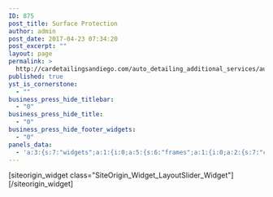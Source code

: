 ```yaml
---
ID: 875
post_title: Surface Protection
author: admin
post_date: 2017-04-23 07:34:20
post_excerpt: ""
layout: page
permalink: >
  http://cardetailingsandiego.com/auto_detailing_additional_services/auto_paint_surface_protection/
published: true
yst_is_cornerstone:
  - ""
business_press_hide_titlebar:
  - "0"
business_press_hide_title:
  - "0"
business_press_hide_footer_widgets:
  - "0"
panels_data:
  - 'a:3:{s:7:"widgets";a:1:{i:0;a:5:{s:6:"frames";a:1:{i:0;a:2:{s:7:"content";s:0:"";s:10:"background";a:9:{s:5:"image";i:727;s:14:"image_fallback";s:0:"";s:10:"image_type";s:5:"cover";s:7:"opacity";d:65;s:5:"color";s:7:"#ffffff";s:3:"url";s:0:"";s:24:"so_field_container_state";s:4:"open";s:10:"new_window";b:0;s:6:"videos";a:0:{}}}}s:8:"controls";a:7:{s:5:"speed";d:800;s:7:"timeout";d:8000;s:13:"nav_color_hex";s:7:"#FFFFFF";s:9:"nav_style";s:4:"thin";s:8:"nav_size";d:25;s:5:"swipe";b:1;s:24:"so_field_container_state";s:4:"open";}s:6:"design";a:18:{s:6:"height";b:0;s:11:"height_unit";s:2:"px";s:7:"padding";s:4:"50px";s:12:"padding_unit";s:2:"px";s:17:"extra_top_padding";s:3:"0px";s:22:"extra_top_padding_unit";s:2:"px";s:13:"padding_sides";s:4:"20px";s:18:"padding_sides_unit";s:2:"px";s:5:"width";s:6:"1280px";s:10:"width_unit";s:2:"px";s:13:"heading_color";s:7:"#FFFFFF";s:12:"heading_size";s:4:"38px";s:17:"heading_size_unit";s:2:"px";s:14:"heading_shadow";d:50;s:9:"text_size";s:4:"16px";s:14:"text_size_unit";s:2:"px";s:10:"text_color";s:7:"#F6F6F6";s:24:"so_field_container_state";s:4:"open";}s:12:"_sow_form_id";s:13:"5901663f4de13";s:11:"panels_info";a:6:{s:5:"class";s:37:"SiteOrigin_Widget_LayoutSlider_Widget";s:4:"grid";i:0;s:4:"cell";i:0;s:2:"id";i:0;s:9:"widget_id";s:36:"357e4e42-92ec-4f2a-8879-155c032de82a";s:5:"style";a:2:{s:27:"background_image_attachment";b:0;s:18:"background_display";s:4:"tile";}}}}s:5:"grids";a:1:{i:0;a:2:{s:5:"cells";i:1;s:5:"style";a:3:{s:27:"background_image_attachment";b:0;s:18:"background_display";s:4:"tile";s:14:"cell_alignment";s:10:"flex-start";}}}s:10:"grid_cells";a:1:{i:0;a:4:{s:4:"grid";i:0;s:5:"index";i:0;s:6:"weight";i:1;s:5:"style";a:0:{}}}}'
---
```

<div id="pl-875"  class="panel-layout" ><div id="pg-875-0"  class="panel-grid panel-no-style"  data-style="{&quot;background_image_attachment&quot;:false,&quot;background_display&quot;:&quot;tile&quot;,&quot;cell_alignment&quot;:&quot;flex-start&quot;}" ><div id="pgc-875-0-0"  class="panel-grid-cell"  data-weight="1" ><div id="panel-875-0-0-0" class="so-panel widget widget_sow-layout-slider panel-first-child panel-last-child" data-index="0" data-style="{&quot;background_image_attachment&quot;:false,&quot;background_display&quot;:&quot;tile&quot;}" >[siteorigin_widget class="SiteOrigin_Widget_LayoutSlider_Widget"]<input type="hidden" value="{&quot;instance&quot;:{&quot;frames&quot;:[{&quot;content&quot;:&quot;&quot;,&quot;background&quot;:{&quot;image&quot;:727,&quot;image_fallback&quot;:&quot;&quot;,&quot;image_type&quot;:&quot;cover&quot;,&quot;opacity&quot;:65,&quot;color&quot;:&quot;#ffffff&quot;,&quot;url&quot;:&quot;&quot;,&quot;so_field_container_state&quot;:&quot;open&quot;,&quot;new_window&quot;:false,&quot;videos&quot;:[]}}],&quot;controls&quot;:{&quot;speed&quot;:800,&quot;timeout&quot;:8000,&quot;nav_color_hex&quot;:&quot;#FFFFFF&quot;,&quot;nav_style&quot;:&quot;thin&quot;,&quot;nav_size&quot;:25,&quot;swipe&quot;:true,&quot;so_field_container_state&quot;:&quot;open&quot;},&quot;design&quot;:{&quot;height&quot;:false,&quot;height_unit&quot;:&quot;px&quot;,&quot;padding&quot;:&quot;50px&quot;,&quot;padding_unit&quot;:&quot;px&quot;,&quot;extra_top_padding&quot;:&quot;0px&quot;,&quot;extra_top_padding_unit&quot;:&quot;px&quot;,&quot;padding_sides&quot;:&quot;20px&quot;,&quot;padding_sides_unit&quot;:&quot;px&quot;,&quot;width&quot;:&quot;1280px&quot;,&quot;width_unit&quot;:&quot;px&quot;,&quot;heading_color&quot;:&quot;#FFFFFF&quot;,&quot;heading_size&quot;:&quot;38px&quot;,&quot;heading_size_unit&quot;:&quot;px&quot;,&quot;heading_shadow&quot;:50,&quot;text_size&quot;:&quot;16px&quot;,&quot;text_size_unit&quot;:&quot;px&quot;,&quot;text_color&quot;:&quot;#F6F6F6&quot;,&quot;so_field_container_state&quot;:&quot;open&quot;},&quot;_sow_form_id&quot;:&quot;5901663f4de13&quot;},&quot;args&quot;:{&quot;before_widget&quot;:&quot;&lt;div id=\&quot;panel-875-0-0-0\&quot; class=\&quot;so-panel widget widget_sow-layout-slider panel-first-child panel-last-child\&quot; data-index=\&quot;0\&quot; data-style=\&quot;{&amp;quot;background_image_attachment&amp;quot;:false,&amp;quot;background_display&amp;quot;:&amp;quot;tile&amp;quot;}\&quot; &gt;&quot;,&quot;after_widget&quot;:&quot;&lt;\/div&gt;&quot;,&quot;before_title&quot;:&quot;&lt;h3 class=\&quot;widget-title\&quot;&gt;&quot;,&quot;after_title&quot;:&quot;&lt;\/h3&gt;&quot;,&quot;widget_id&quot;:&quot;widget-0-0-0&quot;}}" />[/siteorigin_widget]</div></div></div></div>

<style type="text/css" class="panels-style" data-panels-style-for-post="875">@import url(http://cardetailingsandiego.com/wp-content/plugins/siteorigin-panels/inc/../css/front-flex.css); #pgc-875-0-0 { width:100%;width:calc(100% - ( 0 * 30px ) ) } #pl-875 .so-panel { margin-bottom:30px } #pl-875 .so-panel:last-child { margin-bottom:0px } #pg-875-0.panel-no-style, #pg-875-0.panel-has-style > .panel-row-style { -webkit-align-items:flex-start;align-items:flex-start } @media (max-width:780px){ #pg-875-0.panel-no-style, #pg-875-0.panel-has-style > .panel-row-style { -webkit-flex-direction:column;-ms-flex-direction:column;flex-direction:column } #pg-875-0 .panel-grid-cell { margin-right:0 } #pg-875-0 .panel-grid-cell { width:100% } #pl-875 .panel-grid-cell { padding:0 } #pl-875 .panel-grid .panel-grid-cell-empty { display:none } #pl-875 .panel-grid .panel-grid-cell-mobile-last { margin-bottom:0px }  } </style>